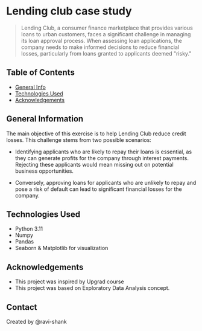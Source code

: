# Lending club case study
> Lending Club, a consumer finance marketplace that provides various loans to urban customers, faces a significant challenge in managing its loan approval process. When assessing loan applications, the company needs to make informed decisions to reduce financial losses, particularly from loans granted to applicants deemed "risky."​


## Table of Contents
* [General Info](#general-information)
* [Technologies Used](#technologies-used)
* [Acknowledgements](#acknowledgements)

<!-- You can include any other section that is pertinent to your problem -->

## General Information
The main objective of this exercise is to help Lending Club reduce credit losses. This challenge stems from two possible scenarios:​

- Identifying applicants who are likely to repay their loans is essential, as they can generate profits for the company through interest payments. Rejecting these applicants would mean missing out on potential business opportunities.​

- Conversely, approving loans for applicants who are unlikely to repay and pose a risk of default can lead to significant financial losses for the company.​

<!-- You don't have to answer all the questions - just the ones relevant to your project. -->


## Technologies Used
- Python 3.11
- Numpy
- Pandas
- Seaborn & Matplotlib for visualization

## Acknowledgements
- This project was inspired by Upgrad course
- This project was based on Exploratory Data Analysis concept.


## Contact
Created by @ravi-shank


<!-- Optional -->
<!-- ## License -->
<!-- This project is open source and available under the [... License](). -->

<!-- You don't have to include all sections - just the one's relevant to your project -->
